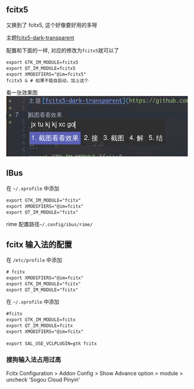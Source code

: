 ## fcitx5

又换到了 fcitx5, 这个好像要好用的多呀

主题[fcitx5-dark-transparent](https://github.com/hosxy/fcitx5-dark-transparent)

配置和下面的一样, 对应的修改为`fcitx5`就可以了

```
export GTK_IM_MODULE=fcitx5
export QT_IM_MODULE=fcitx5
export XMODIFIERS="@im=fcitx5"
fcitx5 & # 如果不能自启动，加上这个
```

看一张效果图
![fcitx5](./screenshot/fcitx5.png)

## IBus

在 `~/.xprofile` 中添加
```
export GTK_IM_MODULE="fcitx"
export XMODIFIERS="@im=fcitx"
export QT_IM_MODULE="fcitx"
```

rime 配置路径`~/.config/ibus/rime/`

## fcitx 输入法的配置

在 `/etc/profile` 中添加
```
# fcitx
export XMODIFIERS="@im=fcitx"
export GTK_IM_MODULE="fcitx"
export QT_IM_MODULE="fcitx"
```

在 `~/.xprofile` 中添加

```
#fcitx
export GTK_IM_MODULE=fcitx 
export QT_IM_MODULE=fcitx 
export XMODIFIERS="@im=fcitx"

export SAL_USE_VCLPLUGIN=gtk fcitx
```

### 搜狗输入法占用过高

Fcitx Configuration > Addon Config > Show Advance option > module > uncheck 'Sogou Cloud Pinyin'
